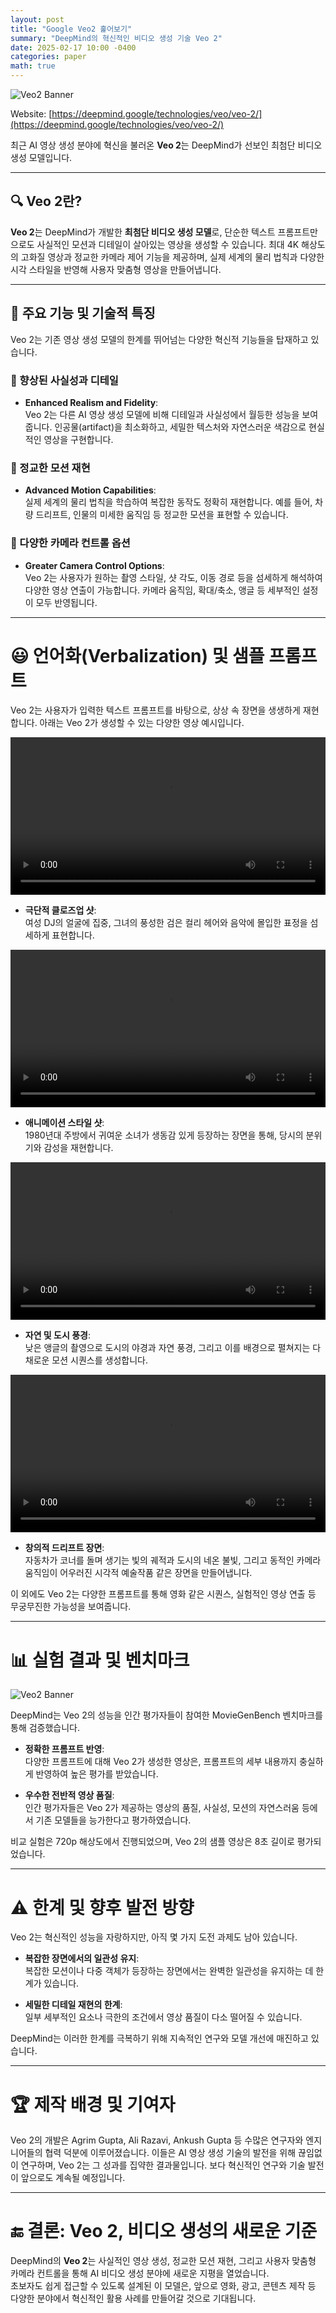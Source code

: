 ```yaml
---
layout: post  
title: "Google Veo2 훑어보기"  
summary: "DeepMind의 혁신적인 비디오 생성 기술 Veo 2"  
date: 2025-02-17 10:00 -0400  
categories: paper  
math: true  
---
```




![Veo2 Banner](/assets/img/post_img/veo2/1.PNG)



Website: [https://deepmind.google/technologies/veo/veo-2/](https://deepmind.google/technologies/veo/veo-2/)

최근 AI 영상 생성 분야에 혁신을 불러온 **Veo 2**는 DeepMind가 선보인 최첨단 비디오 생성 모델입니다. 


---

## 🔍 Veo 2란?

**Veo 2**는 DeepMind가 개발한 **최첨단 비디오 생성 모델**로, 단순한 텍스트 프롬프트만으로도 사실적인 모션과 디테일이 살아있는 영상을 생성할 수 있습니다. 최대 4K 해상도의 고화질 영상과 정교한 카메라 제어 기능을 제공하며, 실제 세계의 물리 법칙과 다양한 시각 스타일을 반영해 사용자 맞춤형 영상을 만들어냅니다. 

---

## 🚀 주요 기능 및 기술적 특징

Veo 2는 기존 영상 생성 모델의 한계를 뛰어넘는 다양한 혁신적 기능들을 탑재하고 있습니다.

### 🎯 향상된 사실성과 디테일

- **Enhanced Realism and Fidelity**:  
  Veo 2는 다른 AI 영상 생성 모델에 비해 디테일과 사실성에서 월등한 성능을 보여줍니다. 인공물(artifact)을 최소화하고, 세밀한 텍스처와 자연스러운 색감으로 현실적인 영상을 구현합니다.

### 🎯 정교한 모션 재현

- **Advanced Motion Capabilities**:  
  실제 세계의 물리 법칙을 학습하여 복잡한 동작도 정확히 재현합니다. 예를 들어, 차량 드리프트, 인물의 미세한 움직임 등 정교한 모션을 표현할 수 있습니다. 

### 🎯 다양한 카메라 컨트롤 옵션

- **Greater Camera Control Options**:  
  Veo 2는 사용자가 원하는 촬영 스타일, 샷 각도, 이동 경로 등을 섬세하게 해석하여 다양한 영상 연출이 가능합니다. 카메라 움직임, 확대/축소, 앵글 등 세부적인 설정이 모두 반영됩니다.

---

# 😃 언어화(Verbalization) 및 샘플 프롬프트

Veo 2는 사용자가 입력한 텍스트 프롬프트를 바탕으로, 상상 속 장면을 생생하게 재현합니다. 아래는 Veo 2가 생성할 수 있는 다양한 영상 예시입니다.



<video src="/assets/img/post_img/veo2/1.webm" width="100%" height="auto" controls></video>



- **극단적 클로즈업 샷**:  
  여성 DJ의 얼굴에 집중, 그녀의 풍성한 검은 컬리 헤어와 음악에 몰입한 표정을 섬세하게 표현합니다.



<video src="/assets/img/post_img/veo2/2.webm" width="100%" height="auto" controls></video>



- **애니메이션 스타일 샷**:  
  1980년대 주방에서 귀여운 소녀가 생동감 있게 등장하는 장면을 통해, 당시의 분위기와 감성을 재현합니다.



<video src="/assets/img/post_img/veo2/3.webm" width="100%" height="auto" controls></video>




- **자연 및 도시 풍경**:  
  낮은 앵글의 촬영으로 도시의 야경과 자연 풍경, 그리고 이를 배경으로 펼쳐지는 다채로운 모션 시퀀스를 생성합니다.



<video src="/assets/img/post_img/veo2/4.webm" width="100%" height="auto" controls></video>



- **창의적 드리프트 장면**:  
  자동차가 코너를 돌며 생기는 빛의 궤적과 도시의 네온 불빛, 그리고 동적인 카메라 움직임이 어우러진 시각적 예술작품 같은 장면을 만들어냅니다. 

이 외에도 Veo 2는 다양한 프롬프트를 통해 영화 같은 시퀀스, 실험적인 영상 연출 등 무궁무진한 가능성을 보여줍니다.

---

# 📊 실험 결과 및 벤치마크



![Veo2 Banner](/assets/img/post_img/veo2/2.PNG)



DeepMind는 Veo 2의 성능을 인간 평가자들이 참여한 MovieGenBench 벤치마크를 통해 검증했습니다.  

- **정확한 프롬프트 반영**:  
  다양한 프롬프트에 대해 Veo 2가 생성한 영상은, 프롬프트의 세부 내용까지 충실하게 반영하여 높은 평가를 받았습니다.

- **우수한 전반적 영상 품질**:  
  인간 평가자들은 Veo 2가 제공하는 영상의 품질, 사실성, 모션의 자연스러움 등에서 기존 모델들을 능가한다고 평가하였습니다.

비교 실험은 720p 해상도에서 진행되었으며, Veo 2의 샘플 영상은 8초 길이로 평가되었습니다.

---

# ⚠️ 한계 및 향후 발전 방향

Veo 2는 혁신적인 성능을 자랑하지만, 아직 몇 가지 도전 과제도 남아 있습니다.

- **복잡한 장면에서의 일관성 유지**:  
  복잡한 모션이나 다중 객체가 등장하는 장면에서는 완벽한 일관성을 유지하는 데 한계가 있습니다.

- **세밀한 디테일 재현의 한계**:  
  일부 세부적인 요소나 극한의 조건에서 영상 품질이 다소 떨어질 수 있습니다.

DeepMind는 이러한 한계를 극복하기 위해 지속적인 연구와 모델 개선에 매진하고 있습니다.

---

# 🏆 제작 배경 및 기여자

Veo 2의 개발은 Agrim Gupta, Ali Razavi, Ankush Gupta 등 수많은 연구자와 엔지니어들의 협력 덕분에 이루어졌습니다. 이들은 AI 영상 생성 기술의 발전을 위해 끊임없이 연구하며, Veo 2는 그 성과를 집약한 결과물입니다. 보다 혁신적인 연구와 기술 발전이 앞으로도 계속될 예정입니다.

---

# 🔚 결론: Veo 2, 비디오 생성의 새로운 기준

DeepMind의 **Veo 2**는 사실적인 영상 생성, 정교한 모션 재현, 그리고 사용자 맞춤형 카메라 컨트롤을 통해 AI 비디오 생성 분야에 새로운 지평을 열었습니다.  
초보자도 쉽게 접근할 수 있도록 설계된 이 모델은, 앞으로 영화, 광고, 콘텐츠 제작 등 다양한 분야에서 혁신적인 활용 사례를 만들어갈 것으로 기대됩니다.
